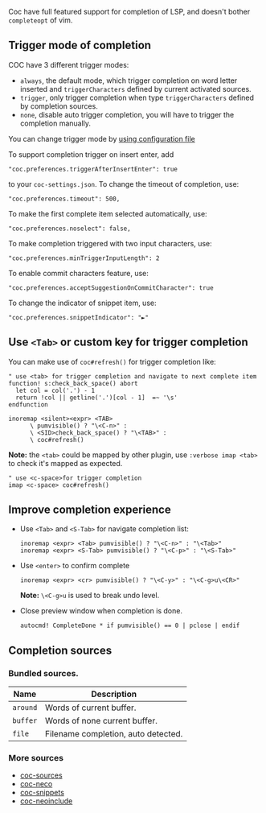Coc have full featured support for completion of LSP, and doesn't bother `completeopt` of vim.

## Trigger mode of completion

COC have 3 different trigger modes:

* `always`, the default mode, which trigger completion on word letter inserted and `triggerCharacters` defined by current activated sources.
* `trigger`, only trigger completion when type `triggerCharacters` defined by completion sources.
* `none`, disable auto trigger completion, you will have to trigger the completion manually.

You can change trigger mode by [using configuration file](https://github.com/neoclide/coc.nvim/wiki/Using-configuration-file)

To support completion trigger on insert enter, add
  
    "coc.preferences.triggerAfterInsertEnter": true

to your `coc-settings.json`.
To change the timeout of completion, use:

	"coc.preferences.timeout": 500,

To make the first complete item selected automatically, use: 

	"coc.preferences.noselect": false,

To make completion triggered with two input characters, use: 

	"coc.preferences.minTriggerInputLength": 2

To enable commit characters feature, use: 

	"coc.preferences.acceptSuggestionOnCommitCharacter": true

To change the indicator of snippet item, use:

	"coc.preferences.snippetIndicator": "►"

## Use `<Tab>` or custom key for trigger completion

You can make use of `coc#refresh()` for trigger completion like:

``` vim
" use <tab> for trigger completion and navigate to next complete item
function! s:check_back_space() abort
  let col = col('.') - 1
  return !col || getline('.')[col - 1]  =~ '\s'
endfunction

inoremap <silent><expr> <TAB>
      \ pumvisible() ? "\<C-n>" :
      \ <SID>check_back_space() ? "\<TAB>" :
      \ coc#refresh()
```

**Note:** the `<tab>` could be mapped by other plugin, use `:verbose imap <tab>` to check it's mapped as expected.

``` vim
" use <c-space>for trigger completion
imap <c-space> coc#refresh()
```

## Improve completion experience

* Use `<Tab>` and `<S-Tab>` for navigate completion list:

   ``` vim
   inoremap <expr> <Tab> pumvisible() ? "\<C-n>" : "\<Tab>"
   inoremap <expr> <S-Tab> pumvisible() ? "\<C-p>" : "\<S-Tab>"
   ```

* Use `<enter>` to confirm complete
   ``` vim
   inoremap <expr> <cr> pumvisible() ? "\<C-y>" : "\<C-g>u\<CR>"
   ```
  **Note:** `\<C-g>u` is used to break undo level.

* Close preview window when completion is done.
    ``` vim
    autocmd! CompleteDone * if pumvisible() == 0 | pclose | endif
    ```
## Completion sources

### Bundled sources.

Name         | Description                                             
------------ | -------------                                           
`around`     | Words of current buffer.                                
`buffer`     | Words of none current buffer.                           
`file`       | Filename completion, auto detected.                    

### More sources

* [coc-sources](https://github.com/neoclide/coc-sources)
* [coc-neco](https://github.com/neoclide/coc-neco)
* [coc-snippets](https://github.com/neoclide/coc-snippets)
* [coc-neoinclude](https://github.com/jsfaint/coc-neoinclude)
